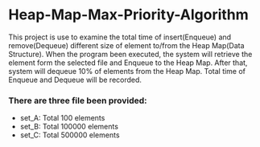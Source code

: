 # Heap-Map-Max-Priority-Algorithm

This project is use to examine the total time of insert(Enqueue) and remove(Dequeue) different size of element to/from the Heap Map(Data Structure). When the program been executed, the system will 
retrieve the element form the selected file and Enqueue to the Heap Map. After that, system will dequeue 10% of elements from the Heap Map. Total time of Enqueue and Dequeue will
be recorded.

### There are three file been provided:

* set_A: Total 100 elements
* set_B: Total 100000 elements
* set_C: Total 500000 elements
